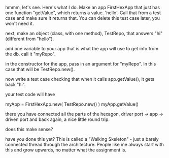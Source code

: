 hmmm, let's see. Here's what I do. Make an app FirstHexApp that just has one function "getValue", which returns a value. 'hello'. Call that from a test case and make sure it returns that. You can delete this test case later, you won't need it.
 
next, make an object (class, with one method), TestRepo, that answers "hi" (different from "hello").
 
 add one variable to your app that is what the app will use to get info from the db. call it "myRepo".
 
in the constructor for the app, pass in an argument for "myRepo". In this case that will be TestRepo.new().
 
now write a test case checking that when it calls app.getValue(), it gets back "hi".
 
your test code will have 
 
myApp = FirstHexApp.new( TestRepo.new() )
myApp.getValue()
 
there you have connected all the parts of the hexagon, driver port -> app -> driven port and back again, a nice little round trip. 
 
does this make sense?

have you done this yet?
This is called a "Walking Skeleton" - just a barely connected thread through the architecture. People like me always start with this and grow upwards, no matter what the assignment is.